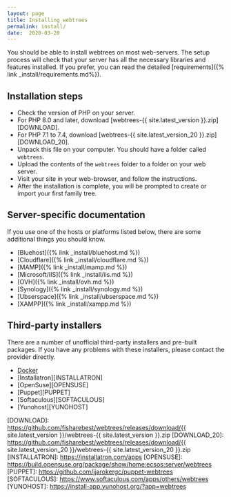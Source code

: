 ```yaml
---
layout: page
title: Installing webtrees
permalink: install/
date:  2020-03-20
---
```


You should be able to install webtrees on most web-servers.
The setup process will check that your server has all the necessary
libraries and features installed.  If you prefer, you can read
the detailed [requirements]({% link _install/requirements.md%}).

## Installation steps

* Check the version of PHP on your server.
* For PHP 8.0 and later, download [webtrees-{{ site.latest_version }}.zip][DOWNLOAD].
* For PHP 7.1 to 7.4, download [webtrees-{{ site.latest_version_20 }}.zip][DOWNLOAD_20].
* Unpack this file on your computer.  You should have a folder called `webtrees`.
* Upload the contents of the `webtrees` folder to a folder on your web server.
* Visit your site in your web-browser, and follow the instructions.
* After the installation is complete, you will be prompted to create or import your first family tree.

## Server-specific documentation

If you use one of the hosts or platforms listed below, there are some additional
things you should know.

* [Bluehost]({% link _install/bluehost.md %})
* [Cloudflare]({% link _install/cloudflare.md %})
* [MAMP]({% link _install/mamp.md %})
* [Microsoft/IIS]({% link _install/iis.md %})
* [OVH]({% link _install/ovh.md %})
* [Synology]({% link _install/synology.md %})
* [Ubserspace]({% link _install/ubserspace.md %})
* [XAMPP]({% link _install/xampp.md %})

## Third-party installers

There are a number of unofficial third-party installers and pre-built packages.
If you have any problems with these installers, please contact the provider directly.

* [Docker][DOCKER]
* [Installatron][INSTALLATRON]
* [OpenSuse][OPENSUSE]
* [Puppet][PUPPET]
* [Softaculous][SOFTACULOUS]
* [Yunohost][YUNOHOST]

[DOCKER]: https://github.com/H2CK/webtrees
[DOWNLOAD]: https://github.com/fisharebest/webtrees/releases/download/{{ site.latest_version }}/webtrees-{{ site.latest_version }}.zip
[DOWNLOAD_20]: https://github.com/fisharebest/webtrees/releases/download/{{ site.latest_version_20 }}/webtrees-{{ site.latest_version_20 }}.zip
[INSTALLATRON]: https://installatron.com/apps
[OPENSUSE]: https://build.opensuse.org/package/show/home:ecsos:server/webtrees
[PUPPET]: https://github.com/jjarokergc/puppet-webtrees
[SOFTACULOUS]: https://www.softaculous.com/apps/others/webtrees
[YUNOHOST]: https://install-app.yunohost.org/?app=webtrees

